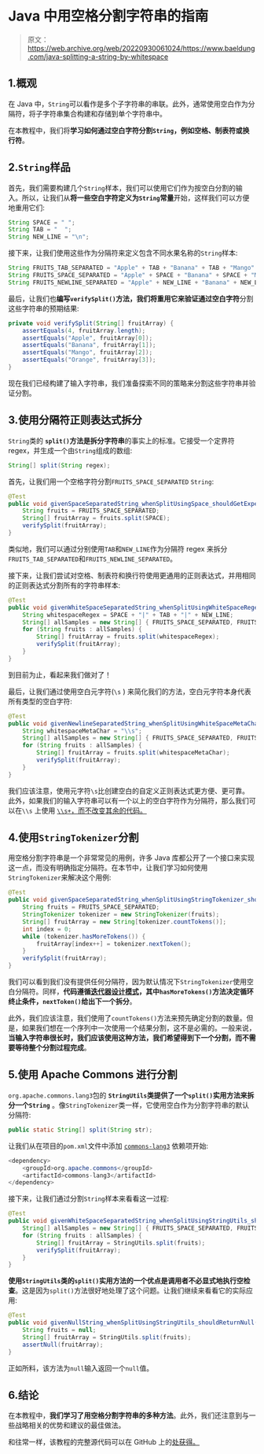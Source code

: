 # Java 中用空格分割字符串的指南

> 原文：<https://web.archive.org/web/20220930061024/https://www.baeldung.com/java-splitting-a-string-by-whitespace>

## 1.概观

在 Java 中，`String`可以看作是多个子字符串的串联。此外，通常使用空白作为分隔符，将子字符串集合构建和存储到单个字符串中。

在本教程中，我们将**学习如何通过空白字符分割`String`，例如空格、制表符或换行符**。

## 2.`String`样品

首先，我们需要构建几个`String`样本，我们可以使用它们作为按空白分割的输入。所以，让我们从**将一些空白字符定义为`String`常量**开始，这样我们可以方便地重用它们:

```java
String SPACE = " ";
String TAB = "	";
String NEW_LINE = "\n";
```

接下来，让我们使用这些作为分隔符来定义包含不同水果名称的`String`样本:

```java
String FRUITS_TAB_SEPARATED = "Apple" + TAB + "Banana" + TAB + "Mango" + TAB + "Orange";
String FRUITS_SPACE_SEPARATED = "Apple" + SPACE + "Banana" + SPACE + "Mango" + SPACE + "Orange";
String FRUITS_NEWLINE_SEPARATED = "Apple" + NEW_LINE + "Banana" + NEW_LINE + "Mango" + NEW_LINE + "Orange";
```

最后，让我们也**编写`verifySplit()`方法，我们将重用它来验证通过空白字符**分割这些字符串的预期结果:

```java
private void verifySplit(String[] fruitArray) {
    assertEquals(4, fruitArray.length);
    assertEquals("Apple", fruitArray[0]);
    assertEquals("Banana", fruitArray[1]);
    assertEquals("Mango", fruitArray[2]);
    assertEquals("Orange", fruitArray[3]);
}
```

现在我们已经构建了输入字符串，我们准备探索不同的策略来分割这些字符串并验证分割。

## 3.使用分隔符正则表达式拆分

`String`类的 **`split()`方法是拆分字符串**的事实上的标准。它接受一个定界符 regex，并生成一个由`String`组成的数组:

```java
String[] split(String regex);
```

首先，让我们用一个空格字符分割`FRUITS_SPACE_SEPARATED` `String`:

```java
@Test
public void givenSpaceSeparatedString_whenSplitUsingSpace_shouldGetExpectedResult() {
    String fruits = FRUITS_SPACE_SEPARATED;
    String[] fruitArray = fruits.split(SPACE);
    verifySplit(fruitArray);
}
```

类似地，我们可以通过分别使用`TAB`和`NEW_LINE`作为分隔符 regex 来拆分`FRUITS_TAB_SEPARATED`和`FRUITS_NEWLINE_SEPARATED`。

接下来，让我们尝试对空格、制表符和换行符使用更通用的正则表达式，并用相同的正则表达式分割所有的字符串样本:

```java
@Test
public void givenWhiteSpaceSeparatedString_whenSplitUsingWhiteSpaceRegex_shouldGetExpectedResult() {
    String whitespaceRegex = SPACE + "|" + TAB + "|" + NEW_LINE;
    String[] allSamples = new String[] { FRUITS_SPACE_SEPARATED, FRUITS_TAB_SEPARATED, FRUITS_NEWLINE_SEPARATED };
    for (String fruits : allSamples) {
        String[] fruitArray = fruits.split(whitespaceRegex);
        verifySplit(fruitArray);
    }
}
```

到目前为止，看起来我们做对了！

最后，让我们通过使用空白元字符(`\s` ) 来简化我们的方法，空白元字符本身代表所有类型的空白字符:

```java
@Test
public void givenNewlineSeparatedString_whenSplitUsingWhiteSpaceMetaChar_shouldGetExpectedResult() {
    String whitespaceMetaChar = "\\s";
    String[] allSamples = new String[] { FRUITS_SPACE_SEPARATED, FRUITS_TAB_SEPARATED, FRUITS_NEWLINE_SEPARATED };
    for (String fruits : allSamples) {
        String[] fruitArray = fruits.split(whitespaceMetaChar);
        verifySplit(fruitArray);
    }
}
```

我们应该注意，使用元字符`\s`比创建空白的自定义正则表达式更方便、更可靠。此外，如果我们的输入字符串可以有一个以上的空白字符作为分隔符，那么我们可以在`\\s` 上使用 [`\\s+`，而不改变其余的代码。](/web/20221220042827/https://www.baeldung.com/java-regex-s-splus#diff)

## 4.使用`StringTokenizer`分割

用空格分割字符串是一个非常常见的用例，许多 Java 库都公开了一个接口来实现这一点，而没有明确指定分隔符。在本节中，让我们学习如何使用`StringTokenizer`来解决这个用例:

```java
@Test
public void givenSpaceSeparatedString_whenSplitUsingStringTokenizer_shouldGetExpectedResult() {
    String fruits = FRUITS_SPACE_SEPARATED;
    StringTokenizer tokenizer = new StringTokenizer(fruits);
    String[] fruitArray = new String[tokenizer.countTokens()];
    int index = 0;
    while (tokenizer.hasMoreTokens()) {
        fruitArray[index++] = tokenizer.nextToken();
    }
    verifySplit(fruitArray);
}
```

我们可以看到我们没有提供任何分隔符，因为默认情况下`StringTokenizer`使用空白分隔符。同样，**代码遵循[迭代器设计模式](/web/20221220042827/https://www.baeldung.com/java-iterator)，其中`hasMoreTokens()`方法决定循环终止条件，`nextToken()`给出下一个拆分**。

此外，我们应该注意，我们使用了`countTokens()`方法来预先确定分割的数量。但是，如果我们想在一个序列中一次使用一个结果分割，这不是必需的。一般来说，**当输入字符串很长时，我们应该使用这种方法，我们希望得到下一个分割，而不需要等待整个分割过程完成**。

## 5.使用 Apache Commons 进行分割

`org.apache.commons.lang3`包的 **`StringUtils`类提供了一个`split()`实用方法来拆分一个`String`** 。像`StringTokenizer`类一样，它使用空白作为分割字符串的默认分隔符:

```java
public static String[] split(String str);
```

让我们从在项目的`pom.xml`文件中添加 [`commons-lang3`](https://web.archive.org/web/20221220042827/https://search.maven.org/search?q=g:%20org.apache.commons%20AND%20a:commons-lang3) 依赖项开始:

```java
<dependency>
    <groupId>org.apache.commons</groupId>
    <artifactId>commons-lang3</artifactId>
</dependency>
```

接下来，让我们通过分割`String`样本来看看这一过程:

```java
@Test
public void givenWhiteSpaceSeparatedString_whenSplitUsingStringUtils_shouldGetExpectedResult() {
    String[] allSamples = new String[] { FRUITS_SPACE_SEPARATED, FRUITS_TAB_SEPARATED, FRUITS_NEWLINE_SEPARATED };
    for (String fruits : allSamples) {
        String[] fruitArray = StringUtils.split(fruits);
        verifySplit(fruitArray);
    }
}
```

**使用`StringUtils`类的`split()`实用方法的一个优点是调用者不必显式地执行空检查**。这是因为`split()`方法很好地处理了这个问题。让我们继续来看看它的实际应用:

```java
@Test
public void givenNullString_whenSplitUsingStringUtils_shouldReturnNull() {
    String fruits = null;
    String[] fruitArray = StringUtils.split(fruits);
    assertNull(fruitArray);
}
```

正如所料，该方法为`null`输入返回一个`null`值。

## 6.结论

在本教程中，**我们学习了用空格分割字符串的多种方法**。此外，我们还注意到与一些战略相关的优势和建议的最佳做法。

和往常一样，该教程的完整源代码可以在 GitHub 上的[处获得。](https://web.archive.org/web/20221220042827/https://github.com/eugenp/tutorials/tree/master/core-java-modules/core-java-string-operations-5)